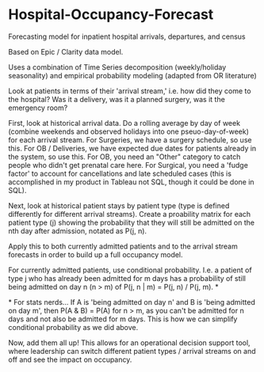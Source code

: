 # Hospital-Occupancy-Forecast
Forecasting model for inpatient hospital arrivals, departures, and census

Based on Epic / Clarity data model.

Uses a combination of Time Series decomposition (weekly/holiday seasonality) and empirical probability modeling (adapted from OR literature)

Look at patients in terms of their 'arrival stream,' i.e. how did they come to the hospital? Was it a delivery, was it a planned surgery, was it the emergency room?

First, look at historical arrival data. Do a rolling average by day of week (combine weekends and observed holidays into one pseuo-day-of-week) for each arrival stream. 
For Surgeries, we have a surgery schedule, so use this. For OB / Deliveries, we have expected due dates for patients already in the system, so use this. For OB, you need an "Other" category to catch people who didn't get prenatal care here. For Surgical, you need a 'fudge factor' to account for cancellations and late scheduled cases (this is accomplished in my product in Tableau not SQL, though it could be done in SQL).

Next, look at historical patient stays by patient type (type is defined differently for different arrival streams). Create a proability matrix for each patient type (j) showing the probability that they will still be admitted on the nth day after admission, notated as P(j, n). 

Apply this to both currently admitted patients and to the arrival stream forecasts in order to build up a full occupancy model. 

For currently admitted patients, use conditional probability. I.e. a patient of type j who has already been admitted for m days has a probability of still being admitted on day n (n > m) of P(j, n | m) = P(j, n) / P(j, m). *

\* For stats nerds... If A is 'being admitted on day n' and B is 'being admitted on day m', then P(A & B) = P(A) for n > m, as you can't be admitted for n days and not also be admitted for m days. This is how we can simplify conditional probability as we did above.

Now, add them all up! This allows for an operational decision support tool, where leadership can switch different patient types / arrival streams on and off and see the impact on occupancy.
